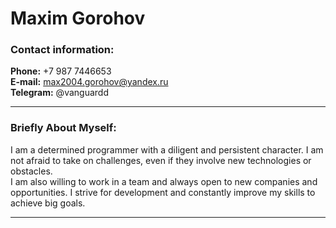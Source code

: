 # Maxim Gorohov

### Contact information:

**Phone:** +7 987 7446653<br>
**E-mail:** max2004.gorohov@yandex.ru<br>
**Telegram:** @vanguardd<br>

---

### Briefly About Myself:

I am a determined programmer with a diligent and persistent character. I am not afraid to take on challenges, even if they involve new technologies or obstacles. <br>
I am also willing to work in a team and always open to new companies and opportunities. I strive for development and constantly improve my skills to achieve big goals. <br>

---
